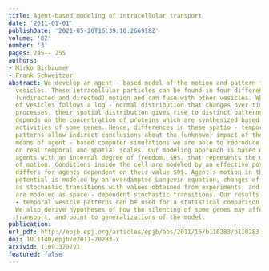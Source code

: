 ```yaml
---
title: Agent-based modeling of intracellular transport
date: '2011-01-01'
publishDate: '2021-05-20T16:39:10.266918Z'
volume: '82'
number: '3'
pages: 245-- 255
authors:
- Mirko Birbaumer
- Frank Schweitzer
abstract: We develop an agent - based model of the motion and pattern formation of
  vesicles. These intracellular particles can be found in four different modes of
  (undirected and directed) motion and can fuse with other vesicles. While the size
  of vesicles follows a log - normal distribution that changes over time due to fusion
  processes, their spatial distribution gives rise to distinct patterns. Their occurrence
  depends on the concentration of proteins which are synthesized based on the transcriptional
  activities of some genes. Hence, differences in these spatio - temporal vesicle
  patterns allow indirect conclusions about the (unknown) impact of these genes. By
  means of agent - based computer simulations we are able to reproduce such patterns
  on real temporal and spatial scales. Our modeling approach is based on Brownian
  agents with an internal degree of freedom, $θ$, that represents the different modes
  of motion. Conditions inside the cell are modeled by an effective potential that
  differs for agents dependent on their value $θ$. Agent’s motion in this effective
  potential is modeled by an overdampted Langevin equation, changes of $θ$ are modeled
  as stochastic transitions with values obtained from experiments, and fusion events
  are modeled as space - dependent stochastic transitions. Our results for the spatio
  - temporal vesicle patterns can be used for a statistical comparison with experiments.
  We also derive hypotheses of how the silencing of some genes may affect the intracellular
  transport, and point to generalizations of the model.
publication:
url_pdf: http://epjb.epj.org/articles/epjb/abs/2011/15/b110283/b110283.html
doi: 10.1140/epjb/e2011-20283-x
arxivid: 1109.3702v1
featured: false
---
```

